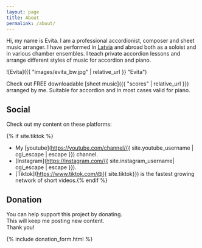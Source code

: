```yaml
---
layout: page
title: About
permalink: /about/
---
```


Hi, my name is Evita.
I am a professional accordionist, composer and sheet music arranger.
I have performed in [Latvia](https://en.wikipedia.org/wiki/Latvia) and abroad both as a soloist and in various chamber ensembles.
I teach private accordion lessons and arrange different styles of music for accordion and piano.

![Evita]({{ "images/evita_bw.jpg" | relative_url }} "Evita")

Check out FREE downloadable [sheet music]({{ "scores" | relative_url }}) arranged by me.
Suitable for accordion and in most cases valid for piano.

## Social

Check out my content on these platforms:

{% if site.tiktok %}

- My [youtube](https://youtube.com/channel/{{ site.youtube_username | cgi_escape | escape }}) channel.
- [Instagram](https://instagram.com/{{ site.instagram_username| cgi_escape | escape }}).
- [Tiktok](https://www.tiktok.com/@{{ site.tiktok}}) is the fastest growing network of short videos.{% endif %}

## Donation

You can help support this project by donating.  
This will keep me posting new content.  
Thank you!

{% include donation_form.html %}
